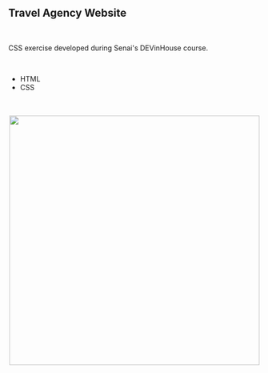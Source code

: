 <h2>Travel Agency Website</h2>
<br>
<p> CSS exercise developed during Senai's DEVinHouse course. </p>
<br>
<ul>
<li>HTML</li>
<li>CSS</li>
</ul>
<br>
<br>
<div  align= "center">
 <img  src="assets/images/project_image.png" width = 500px>
 </div>